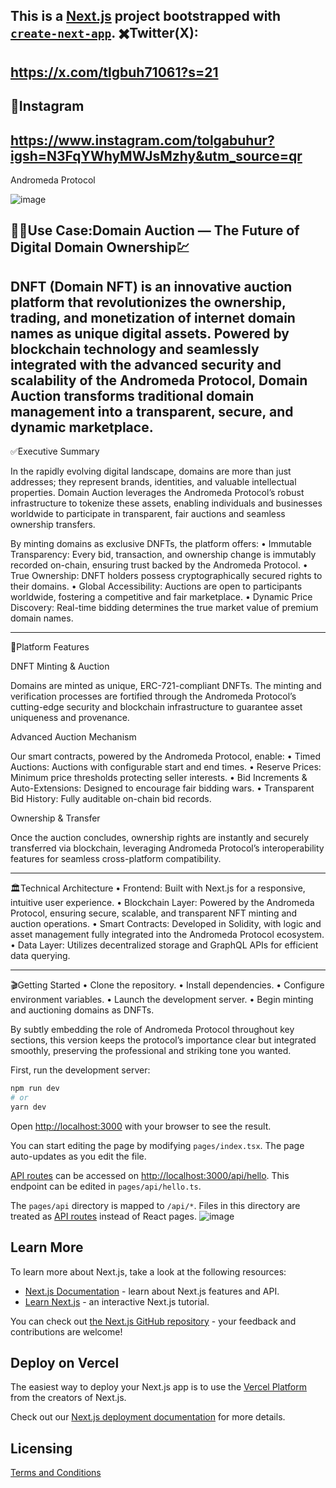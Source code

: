 This is a [Next.js](https://nextjs.org/) project bootstrapped with [`create-next-app`](https://github.com/vercel/next.js/tree/canary/packages/create-next-app).
✖️Twitter(X):
--------------------------------------
https://x.com/tlgbuh71061?s=21
--------------------------------------
📸Instagram
--------------------------------------
https://www.instagram.com/tolgabuhur?igsh=N3FqYWhyMWJsMzhy&utm_source=qr
--------------------------------------
Andromeda Protocol

![image](https://github.com/user-attachments/assets/d3679263-a97e-4752-8645-2638c3f98ece)

👨‍💻Use Case:Domain Auction — The Future of Digital Domain Ownership💹
---------------------------------------
DNFT (Domain NFT) is an innovative auction platform that revolutionizes the ownership, trading, and monetization of internet domain names as unique digital assets. Powered by blockchain technology and seamlessly integrated with the advanced security and scalability of the Andromeda Protocol, Domain Auction transforms traditional domain management into a transparent, secure, and dynamic marketplace.
---------------------------------------

✅Executive Summary

In the rapidly evolving digital landscape, domains are more than just addresses; they represent brands, identities, and valuable intellectual properties. Domain Auction leverages the Andromeda Protocol’s robust infrastructure to tokenize these assets, enabling individuals and businesses worldwide to participate in transparent, fair auctions and seamless ownership transfers.

By minting domains as exclusive DNFTs, the platform offers:
	•	Immutable Transparency: Every bid, transaction, and ownership change is immutably recorded on-chain, ensuring trust backed by the Andromeda Protocol.
	•	True Ownership: DNFT holders possess cryptographically secured rights to their domains.
	•	Global Accessibility: Auctions are open to participants worldwide, fostering a competitive and fair marketplace.
	•	Dynamic Price Discovery: Real-time bidding determines the true market value of premium domain names.

---------------------------------------

🎯Platform Features

DNFT Minting & Auction

Domains are minted as unique, ERC-721-compliant DNFTs. The minting and verification processes are fortified through the Andromeda Protocol’s cutting-edge security and blockchain infrastructure to guarantee asset uniqueness and provenance.

Advanced Auction Mechanism

Our smart contracts, powered by the Andromeda Protocol, enable:
	•	Timed Auctions: Auctions with configurable start and end times.
	•	Reserve Prices: Minimum price thresholds protecting seller interests.
	•	Bid Increments & Auto-Extensions: Designed to encourage fair bidding wars.
	•	Transparent Bid History: Fully auditable on-chain bid records.

Ownership & Transfer

Once the auction concludes, ownership rights are instantly and securely transferred via blockchain, leveraging Andromeda Protocol’s interoperability features for seamless cross-platform compatibility.

---------------------------------------

🏛️Technical Architecture
	•	Frontend: Built with Next.js for a responsive, intuitive user experience.
	•	Blockchain Layer: Powered by the Andromeda Protocol, ensuring secure, scalable, and transparent NFT minting and auction operations.
	•	Smart Contracts: Developed in Solidity, with logic and asset management fully integrated into the Andromeda Protocol ecosystem.
	•	Data Layer: Utilizes decentralized storage and GraphQL APIs for efficient data querying.

---------------------------------------

🎬Getting Started
	•	Clone the repository.
	•	Install dependencies.
	•	Configure environment variables.
	•	Launch the development server.
	•	Begin minting and auctioning domains as DNFTs.


By subtly embedding the role of Andromeda Protocol throughout key sections, this version keeps the protocol’s importance clear but integrated smoothly, preserving the professional and striking tone you wanted.

First, run the development server:

```bash
npm run dev
# or
yarn dev
```

Open [http://localhost:3000](http://localhost:3000) with your browser to see the result.

You can start editing the page by modifying `pages/index.tsx`. The page auto-updates as you edit the file.

[API routes](https://nextjs.org/docs/api-routes/introduction) can be accessed on [http://localhost:3000/api/hello](http://localhost:3000/api/hello). This endpoint can be edited in `pages/api/hello.ts`.

The `pages/api` directory is mapped to `/api/*`. Files in this directory are treated as [API routes](https://nextjs.org/docs/api-routes/introduction) instead of React pages.
![image](https://github.com/user-attachments/assets/c1017223-2ae2-4699-a661-dd78dece56ee)


## Learn More

To learn more about Next.js, take a look at the following resources:

- [Next.js Documentation](https://nextjs.org/docs) - learn about Next.js features and API.
- [Learn Next.js](https://nextjs.org/learn) - an interactive Next.js tutorial.

You can check out [the Next.js GitHub repository](https://github.com/vercel/next.js/) - your feedback and contributions are welcome!

## Deploy on Vercel

The easiest way to deploy your Next.js app is to use the [Vercel Platform](https://vercel.com/new?utm_medium=default-template&filter=next.js&utm_source=create-next-app&utm_campaign=create-next-app-readme) from the creators of Next.js.

Check out our [Next.js deployment documentation](https://nextjs.org/docs/deployment) for more details.

## Licensing

[Terms and Conditions](https://github.com/andromedaprotocol/andromeda-core/blob/development/LICENSE/LICENSE.md)
